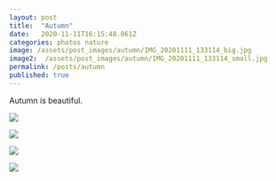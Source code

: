 ```yaml
---
layout: post
title:  "Autumn"
date:   2020-11-11T16:15:48.061Z
categories: photos nature
image: /assets/post_images/autumn/IMG_20201111_133114_big.jpg
image2:  /assets/post_images/autumn/IMG_20201111_133114_small.jpg
permalink: /posts/autumn
published: true
---
```


Autumn is beautiful.

![](/prettydamnhot/assets/post_images/autumn/IMG_20201111_114027_pub.jpg)


![](/prettydamnhot/assets/post_images/autumn/IMG_20201111_120034_pub.jpg)


![](/prettydamnhot/assets/post_images/autumn/IMG_20201111_120951_pub.jpg)


![](/prettydamnhot/assets/post_images/autumn/IMG_20201111_115930_pub.jpg)

